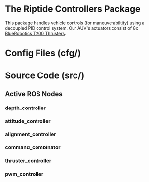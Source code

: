 # The Riptide Controllers Package
This package handles vehicle controls (for maneuverabiltity) using a decoupled PID control system. Our AUV's actuators consist of 8x [BlueRobotics T200 Thrusters](https://www.bluerobotics.com/store/thrusters/t100-t200-thrusters/t200-thruster/).

# Config Files (cfg/)

# Source Code (src/)
## Active ROS Nodes
### depth_controller
### attitude_controller
### alignment_controller
### command_combinator
### thruster_controller
### pwm_controller
